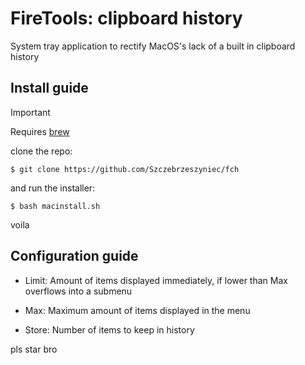 # FireTools: clipboard history
System tray application to rectify MacOS's lack of a built in clipboard history

## Install guide
>[!IMPORTANT]
>Requires [brew](https://brew.sh)

clone the repo:
```
$ git clone https://github.com/Szczebrzeszyniec/fch
```
and run the installer:
```
$ bash macinstall.sh
```
voila


## Configuration guide

- Limit: Amount of items displayed immediately, if lower than Max overflows into a submenu

- Max: Maximum amount of items displayed in the menu

- Store: Number of items to keep in history

pls star bro

